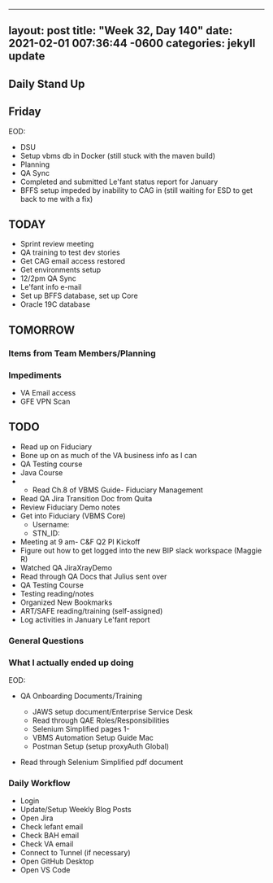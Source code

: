 
---
layout: post
title:  "Week 32, Day 140"
date:   2021-02-01 007:36:44 -0600
categories: jekyll update
---

## Daily Stand Up
## Friday
EOD:
* DSU
* Setup vbms db in Docker (still stuck with the maven build)
* Planning
* QA Sync
* Completed and submitted Le'fant status report for January
* BFFS setup impeded by inability to CAG in (still waiting for ESD to get back to me with a fix)

## TODAY
* Sprint review meeting
* QA training to test dev stories
* Get CAG email access restored
* Get environments setup
* 12/2pm QA Sync
* Le'fant info e-mail
* Set up BFFS database, set up Core
* Oracle 19C database

## TOMORROW

### Items from Team Members/Planning

### Impediments
* VA Email access
* GFE VPN Scan

## TODO
* Read up on Fiduciary
* Bone up on as much of the VA business info as I can
* QA Testing course
* Java Course
* * Read Ch.8 of VBMS Guide- Fiduciary Management
* Read QA Jira Transition Doc from Quita
* Review Fiduciary Demo notes
* Get into Fiduciary (VBMS Core)
  * Username: 
  * STN_ID:
* Meeting at 9 am- C&F Q2 PI Kickoff
* Figure out how to get logged into the new BIP slack workspace (Maggie R)
* Watched QA JiraXrayDemo 
* Read through QA Docs that Julius sent over
* QA Testing Course
* Testing reading/notes
* Organized New Bookmarks
* ART/SAFE reading/training (self-assigned)
* Log activities in January Le'fant report

### General Questions  

### What I actually ended up doing
EOD:
* QA Onboarding Documents/Training
  * JAWS setup document/Enterprise Service Desk
  * Read through QAE Roles/Responsibilities
  * Selenium Simplified pages 1-
  * VBMS Automation Setup Guide Mac
  * Postman Setup (setup proxyAuth Global)
  
* Read through Selenium Simplified pdf document


### Daily Workflow
* Login
* Update/Setup Weekly Blog Posts
* Open Jira
* Check lefant email
* Check BAH email
* Check VA email
* Connect to Tunnel (if necessary)
* Open GitHub Desktop
* Open VS Code